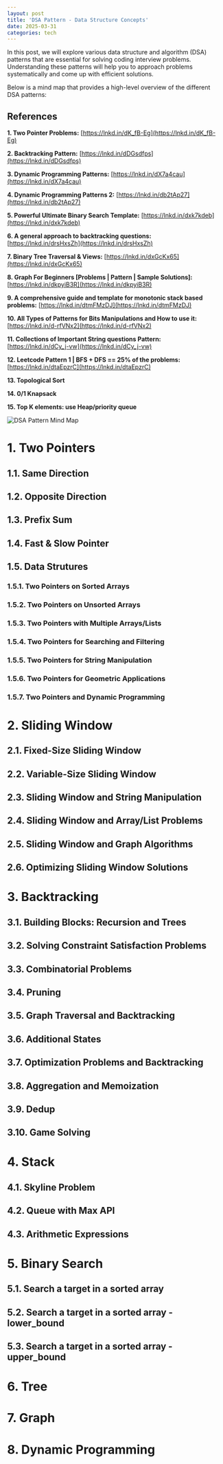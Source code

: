 ```yaml
---
layout: post
title: 'DSA Pattern - Data Structure Concepts'
date: 2025-03-31
categories: tech
---
```


In this post, we will explore various data structure and algorithm (DSA) patterns that are essential for solving coding interview problems. Understanding these patterns will help you to approach problems systematically and come up with efficient solutions.

Below is a mind map that provides a high-level overview of the different DSA patterns:

## References

**1. Two Pointer Problems:** [https://lnkd.in/dK_fB-Eg](https://lnkd.in/dK_fB-Eg)

**2. Backtracking Pattern:** [https://lnkd.in/dDGsdfps](https://lnkd.in/dDGsdfps)

**3. Dynamic Programming Patterns:** [https://lnkd.in/dX7a4cau](https://lnkd.in/dX7a4cau)

**4. Dynamic Programming Patterns 2:** [https://lnkd.in/db2tAp27](https://lnkd.in/db2tAp27)

**5. Powerful Ultimate Binary Search Template:** [https://lnkd.in/dxk7kdeb](https://lnkd.in/dxk7kdeb)

**6. A general approach to backtracking questions:** [https://lnkd.in/drsHxsZh](https://lnkd.in/drsHxsZh)

**7. Binary Tree Traversal & Views:** [https://lnkd.in/dxGcKx65](https://lnkd.in/dxGcKx65)

**8. Graph For Beginners [Problems | Pattern | Sample Solutions]:** [https://lnkd.in/dkpyiB3R](https://lnkd.in/dkpyiB3R)

**9. A comprehensive guide and template for monotonic stack based problems:** [https://lnkd.in/dtmFMzDJ](https://lnkd.in/dtmFMzDJ)

**10. All Types of Patterns for Bits Manipulations and How to use it:** [https://lnkd.in/d-rfVNx2](https://lnkd.in/d-rfVNx2)

**11. Collections of Important String questions Pattern:** [https://lnkd.in/dCy_j-vw](https://lnkd.in/dCy_j-vw)

**12. Leetcode Pattern 1 | BFS + DFS == 25% of the problems:** [https://lnkd.in/dtaEpzrC](https://lnkd.in/dtaEpzrC)

**13. Topological Sort**

**14. 0/1 Knapsack**

**15. Top K elements: use Heap/priority queue**

![DSA Pattern Mind Map](/images/dsa-patterns.png)

# 1. Two Pointers

## 1.1. Same Direction

## 1.2. Opposite Direction

## 1.3. Prefix Sum

## 1.4. Fast & Slow Pointer

## 1.5. Data Strutures

### 1.5.1. Two Pointers on Sorted Arrays

### 1.5.2. Two Pointers on Unsorted Arrays

### 1.5.3. Two Pointers with Multiple Arrays/Lists

### 1.5.4. Two Pointers for Searching and Filtering

### 1.5.5. Two Pointers for String Manipulation

### 1.5.6. Two Pointers for Geometric Applications

### 1.5.7. Two Pointers and Dynamic Programming

# 2. Sliding Window

## 2.1. Fixed-Size Sliding Window

## 2.2. Variable-Size Sliding Window

## 2.3. Sliding Window and String Manipulation

## 2.4. Sliding Window and Array/List Problems

## 2.5. Sliding Window and Graph Algorithms

## 2.6. Optimizing Sliding Window Solutions

# 3. Backtracking

## 3.1. Building Blocks: Recursion and Trees

## 3.2. Solving Constraint Satisfaction Problems

## 3.3. Combinatorial Problems

## 3.4. Pruning

## 3.5. Graph Traversal and Backtracking

## 3.6. Additional States

## 3.7. Optimization Problems and Backtracking

## 3.8. Aggregation and Memoization

## 3.9. Dedup

## 3.10. Game Solving

# 4. Stack

## 4.1. Skyline Problem

## 4.2. Queue with Max API

## 4.3. Arithmetic Expressions

# 5. Binary Search

## 5.1. Search a target in a sorted array

## 5.2. Search a target in a sorted array - lower_bound

## 5.3. Search a target in a sorted array - upper_bound

# 6. Tree

# 7. Graph

# 8. Dynamic Programming
